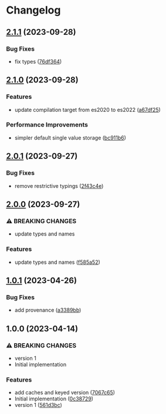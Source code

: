 # Changelog

## [2.1.1](https://github.com/cprecioso/react-suspense/compare/v2.1.0...v2.1.1) (2023-09-28)


### Bug Fixes

* fix types ([76df364](https://github.com/cprecioso/react-suspense/commit/76df364c7d1da161a222a1bcc5b9021d4e504e38))

## [2.1.0](https://github.com/cprecioso/react-suspense/compare/v2.0.1...v2.1.0) (2023-09-28)


### Features

* update compilation target from es2020 to es2022 ([a67df25](https://github.com/cprecioso/react-suspense/commit/a67df25babb4d34e0f392f9d62c111ac84d92b2e))


### Performance Improvements

* simpler default single value storage ([bc911b6](https://github.com/cprecioso/react-suspense/commit/bc911b644a24cbb485bbcdda96db200a0fe2d245))

## [2.0.1](https://github.com/cprecioso/react-suspense/compare/v2.0.0...v2.0.1) (2023-09-27)


### Bug Fixes

* remove restrictive typings ([2f43c4e](https://github.com/cprecioso/react-suspense/commit/2f43c4ef611ff49f74f1c0d7fdc08bc4337bf423))

## [2.0.0](https://github.com/cprecioso/react-suspense/compare/v1.0.1...v2.0.0) (2023-09-27)


### ⚠ BREAKING CHANGES

* update types and names

### Features

* update types and names ([f585a52](https://github.com/cprecioso/react-suspense/commit/f585a5284e5b266899cfa8e379d9b035f7c16f8d))

## [1.0.1](https://github.com/cprecioso/react-suspense/compare/v1.0.0...v1.0.1) (2023-04-26)


### Bug Fixes

* add provenance ([a3389bb](https://github.com/cprecioso/react-suspense/commit/a3389bbe6392f1727ea0bbbbfc9eeaa0e1525e54))

## 1.0.0 (2023-04-14)


### ⚠ BREAKING CHANGES

* version 1
* Initial implementation

### Features

* add caches and keyed version ([7067c65](https://github.com/cprecioso/react-suspense/commit/7067c650e33025fe9b9dc77259fde0c2814c8630))
* Initial implementation ([0c38729](https://github.com/cprecioso/react-suspense/commit/0c38729dcba1c1d771048837d5b2a765ed984f14))
* version 1 ([561d3bc](https://github.com/cprecioso/react-suspense/commit/561d3bcb770dfabf556bae8a27177555931c8655))
